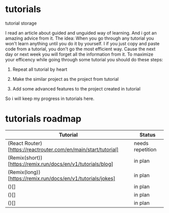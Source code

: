 # tutorials
tutorial storage

I read an article about guided and unguided way of learning. And i got an amazing advice from it.
The idea: When you go through any tutorial you won't learn anything until you do it by yourself.
I if you just copy and paste code from a tutorial, you don't go the most efficient way. Cause the next day or next week
you will forget all the information from it.
To maximize your efficency while going through some tutorial you should do these steps:

1. Repeat all tutorial by heart

2. Make the similar project as the project from tutorial

3. Add some advanced features to the project created in tutorial

So i will keep my progress in tutorials here.



# tutorials roadmap

| Tutorial      | Status |
| ----------- | ----------- |
| (React Router)[https://reactrouter.com/en/main/start/tutorial]      | needs repetition       |
| (Remix(short))[https://remix.run/docs/en/v1/tutorials/blog]   | in plan        |
| (Remix(long))[https://remix.run/docs/en/v1/tutorials/jokes]   | in plan        |
| ()[]   | in plan        |
| ()[]   | in plan        |
| ()[]   | in plan        |

